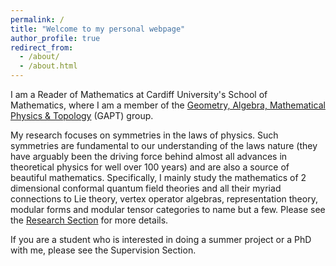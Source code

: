 ```yaml
---
permalink: /
title: "Welcome to my personal webpage"
author_profile: true
redirect_from: 
  - /about/
  - /about.html
---
```



I am a Reader of Mathematics at Cardiff University's School of Mathematics, where I am a member of the [Geometry, Algebra, Mathematical Physics & Topology](https://www.cardiff.ac.uk/research/explore/research-units/geometry-algebra-mathematical-physics-and-topology) (GAPT) group.

My research focuses on symmetries in the laws of physics. Such symmetries are fundamental to our understanding of the laws nature (they have arguably been the driving force behind almost all advances in theoretical physics for well over 100 years) and are also a source of beautiful mathematics. Specifically, I mainly study the mathematics of 2 dimensional conformal quantum field theories and all their myriad connections to Lie theory, vertex operator algebras, representation theory, modular forms and modular tensor categories to name but a few. Please see the [Research Section](/research/) for more details.

If you are a student who is interested in doing a summer project or a PhD with me, please see the Supervision Section.

